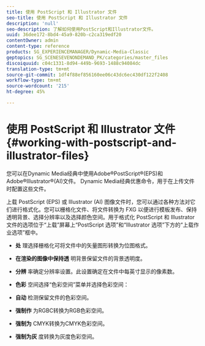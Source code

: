 ```yaml
---
title: 使用 PostScript 和 Illustrator 文件
seo-title: 使用 PostScript 和 Illustrator 文件
description: 'null'
seo-description: 了解如何使用PostScript和Illustrator文件。
uuid: 36dee172-8bd4-45a9-820b-c2ca319edf20
contentOwner: admin
content-type: reference
products: SG_EXPERIENCEMANAGER/Dynamic-Media-Classic
geptopics: SG_SCENESEVENONDEMAND_PK/categories/master_files
discoiquuid: c04c1331-8d94-449b-9693-1488c94084dc
translation-type: tm+mt
source-git-commit: 1df4f88ef856160ee06c43dc6ec430df122f2408
workflow-type: tm+mt
source-wordcount: '215'
ht-degree: 45%

---
```



# 使用 PostScript 和 Illustrator 文件{#working-with-postscript-and-illustrator-files}

您可以在Dynamic Media经典中使用Adobe®PostScript®(EPS)和Adobe®Illustrator®(AI)文件。 Dynamic Media经典优惠命令，用于在上传文件时配置这些文件。

上载 PostScript (EPS) 或 Illustrator (AI) 图像文件时，您可以通过各种方法对它们进行格式化。您可以栅格化文件、将文件转换为 FXG 以便进行模板发布、保持透明背景、选择分辨率以及选择颜色空间。用于格式化 PostScript 和 Illustrator 文件的选项位于“上载”屏幕上“PostScript 选项”和“Illustrator 选项”下方的“上载作业选项”框中。

* **处**
理选择栅格化可将文件中的矢量图形转换为位图格式。

* **在渲染的图像中保持透**
明背景保留文件的背景透明度。

* **分辨**
率确定分辨率设置。此设置确定在文件中每英寸显示的像素数。

* **色彩**
空间选择“色彩空间”菜单并选择色彩空间：

* **自动**
检测保留文件的色彩空间。

* **强制作**
为RGBC转换为RGB色彩空间。

* **强制为**
CMYK转换为CMYK色彩空间。

* **强制为灰**
度转换为灰度色彩空间。
